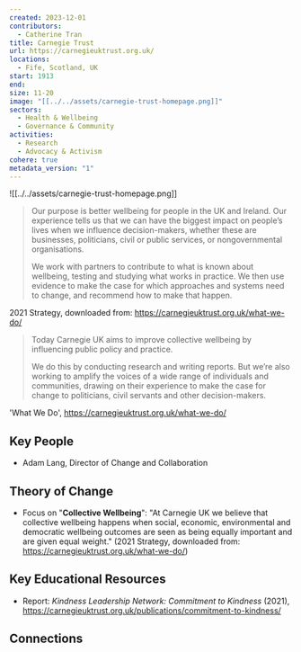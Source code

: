 ```yaml
---
created: 2023-12-01
contributors:
  - Catherine Tran
title: Carnegie Trust
url: https://carnegieuktrust.org.uk/
locations:
  - Fife, Scotland, UK
start: 1913
end: 
size: 11-20
image: "[[../../assets/carnegie-trust-homepage.png]]"
sectors:
  - Health & Wellbeing
  - Governance & Community
activities:
  - Research
  - Advocacy & Activism
cohere: true
metadata_version: "1"
---
```

![[../../assets/carnegie-trust-homepage.png]]

>Our purpose is better wellbeing for people in the UK and Ireland. Our experience tells us that we can have the biggest impact on people’s lives when we influence decision-makers, whether these are businesses, politicians, civil or public services, or nongovernmental organisations.
>
>We work with partners to contribute to what is known about wellbeing, testing and studying what works in practice. We then use evidence to make the case for which approaches and systems need to change, and recommend how to make that happen.

2021 Strategy, downloaded from: https://carnegieuktrust.org.uk/what-we-do/

>Today Carnegie UK aims to improve collective wellbeing by influencing public policy and practice. 
>
>We do this by conducting research and writing reports. But we’re also working to amplify the voices of a wide range of individuals and communities, drawing on their experience to make the case for change to politicians, civil servants and other decision-makers.

'What We Do', https://carnegieuktrust.org.uk/what-we-do/

## Key People

- Adam Lang, Director of Change and Collaboration

## Theory of Change

- Focus on "**Collective Wellbeing**": "At Carnegie UK we believe that collective wellbeing happens when social, economic, environmental and democratic wellbeing outcomes are seen as being equally important and are given equal weight." (2021 Strategy, downloaded from: https://carnegieuktrust.org.uk/what-we-do/)

## Key Educational Resources

- Report: *Kindness Leadership Network: Commitment to Kindness* (2021), https://carnegieuktrust.org.uk/publications/commitment-to-kindness/

## Connections




